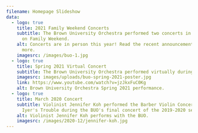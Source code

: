 ```yaml
---
filename: Homepage Slideshow
data:
  - logo: true
    title: 2021 Family Weekend Concerts
    subtitle: The Brown University Orchestra performed two concerts in Sayles Hall
      on Family Weekend.
    alt: Concerts are in person this year! Read the recent announcement to learn
      more.
    imagesrc: /images/buo-1.jpg
  - logo: true
    title: Spring 2021 Virtual Concert
    subtitle: The Brown University Orchestra performed virtually during Spring 2021.
    imagesrc: images/uploads/buo-spring-2021-poster.jpg
    link: https://www.youtube.com/watch?v=jzJkxFuC0Kg
    alt: Brown University Orchestra Spring 2021 performance.
  - logo: true
    title: March 2020 Concert
    subtitle: Violinist Jennifer Koh performed the Barber Violin Concerto and Vijay
      Iyer's Trouble during the BUO's final concert of the 2019-2020 season.
    alt: Violinist Jennifer Koh performs with the BUO.
    imagesrc: /images/2020-12/jennifer-koh.jpg
---
```

